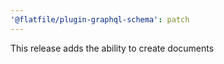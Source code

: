 ```yaml
---
'@flatfile/plugin-graphql-schema': patch
---
```


This release adds the ability to create documents

